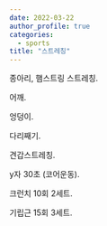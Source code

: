 ```yaml
---
date: 2022-03-22
author_profile: true
categories:
  - sports
title: "스트레칭"
---
```


종아리, 햄스트링 스트레칭.

어깨.

엉덩이.

다리째기.

견갑스트레칭.

y자 30초 (코어운동).

크런치 10회 2세트.

기립근 15회 3세트.
